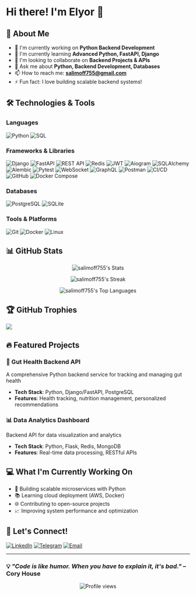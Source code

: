 # Hi there! I'm Elyor 👋

## 🚀 About Me
- 🔭 I'm currently working on **Python Backend Development**
- 🌱 I'm currently learning **Advanced Python, FastAPI, Django**
- 👯 I'm looking to collaborate on **Backend Projects & APIs**
- 💬 Ask me about **Python, Backend Development, Databases**
- 📫 How to reach me: **salimoff755@gmail.com**
- ⚡ Fun fact: I love building scalable backend systems!

## 🛠️ Technologies & Tools

### Languages
![Python](https://img.shields.io/badge/Python-3776AB?style=for-the-badge&logo=python&logoColor=white)
![SQL](https://img.shields.io/badge/SQL-4479A1?style=for-the-badge&logo=postgresql&logoColor=white)

### Frameworks & Libraries
![Django](https://img.shields.io/badge/Django-092E20?style=for-the-badge&logo=django&logoColor=white)
![FastAPI](https://img.shields.io/badge/FastAPI-009688?style=for-the-badge&logo=FastAPI&logoColor=white)
![REST API](https://img.shields.io/badge/REST%20API-02569B?style=for-the-badge&logo=fastapi&logoColor=white)
![Redis](https://img.shields.io/badge/redis-%23DD0031.svg?&style=for-the-badge&logo=redis&logoColor=white)
![JWT](https://img.shields.io/badge/JWT-black?style=for-the-badge&logo=jsonwebtokens)
![Aiogram](https://img.shields.io/badge/Aiogram-2CA5E0?style=for-the-badge&logo=telegram&logoColor=white)
![SQLAlchemy](https://img.shields.io/badge/SQLAlchemy-CCA43B?style=for-the-badge&logo=python&logoColor=white)
![Alembic](https://img.shields.io/badge/Alembic-CC0000?style=for-the-badge&logo=python&logoColor=white)
![Pytest](https://img.shields.io/badge/Pytest-0A9EDC?style=for-the-badge&logo=pytest&logoColor=white)
![WebSocket](https://img.shields.io/badge/WebSocket-010101?style=for-the-badge&logo=socket.io&logoColor=white)
![GraphQL](https://img.shields.io/badge/GraphQL-E10098?style=for-the-badge&logo=graphql&logoColor=white)
![Postman](https://img.shields.io/badge/Postman-FF6C37?style=for-the-badge&logo=postman&logoColor=white)
![CI/CD](https://img.shields.io/badge/CI%2FCD-0A0A0A?style=for-the-badge&logo=githubactions&logoColor=white)
![GitHub](https://img.shields.io/badge/GitHub-181717?style=for-the-badge&logo=github&logoColor=white)
![Docker Compose](https://img.shields.io/badge/Docker%20Compose-2496ED?style=for-the-badge&logo=docker&logoColor=white)

### Databases
![PostgreSQL](https://img.shields.io/badge/PostgreSQL-316192?style=for-the-badge&logo=postgresql&logoColor=white)
![SQLite](https://img.shields.io/badge/SQLite-003B57?style=for-the-badge&logo=sqlite&logoColor=white)



### Tools & Platforms
![Git](https://img.shields.io/badge/Git-F05032?style=for-the-badge&logo=git&logoColor=white)
![Docker](https://img.shields.io/badge/Docker-2CA5E0?style=for-the-badge&logo=docker&logoColor=white)
![Linux](https://img.shields.io/badge/Linux-FCC624?style=for-the-badge&logo=linux&logoColor=black)

## 📊 GitHub Stats

<div align="center">
  
![salimoff755's Stats](https://github-readme-stats.vercel.app/api?username=salimoff755&theme=vue-dark&show_icons=true&hide_border=true&count_private=true)

![salimoff755's Streak](https://github-readme-streak-stats.herokuapp.com/?user=salimoff755&theme=vue-dark&hide_border=true)

![salimoff755's Top Languages](https://github-readme-stats.vercel.app/api/top-langs/?username=salimoff755&theme=vue-dark&show_icons=true&hide_border=true&layout=compact)

</div>

## 🏆 GitHub Trophies
![](https://github-profile-trophy.vercel.app/?username=salimoff755&theme=radical&no-frame=false&no-bg=false&margin-w=4)

## 🔥 Featured Projects

### 🦠 Gut Health Backend API
A comprehensive Python backend service for tracking and managing gut health
- **Tech Stack**: Python, Django/FastAPI, PostgreSQL
- **Features**: Health tracking, nutrition management, personalized recommendations

### 📊 Data Analytics Dashboard
Backend API for data visualization and analytics
- **Tech Stack**: Python, Flask, Redis, MongoDB
- **Features**: Real-time data processing, RESTful APIs

## 💻 What I'm Currently Working On

- 🔨 Building scalable microservices with Python
- 📚 Learning cloud deployment (AWS, Docker)
- 🌐 Contributing to open-source projects
- 📈 Improving system performance and optimization

## 🤝 Let's Connect!

[![LinkedIn](https://img.shields.io/badge/LinkedIn-0077B5?style=for-the-badge&logo=linkedin&logoColor=white)](https://linkedin.com/in/salimoff755)
[![Telegram](https://img.shields.io/badge/Telegram-2CA5E0?style=for-the-badge&logo=telegram&logoColor=white)](https://t.me/salimoff755)
[![Email](https://img.shields.io/badge/Email-D14836?style=for-the-badge&logo=gmail&logoColor=white)](mailto:salimoff755@gmail.com)

---

### 💡 *"Code is like humor. When you have to explain it, it's bad."* – Cory House

<div align="center">
  
![Profile views](https://komarev.com/ghpvc/?username=salimoff755&label=Profile%20views&color=0e75b6&style=flat)

</div>
